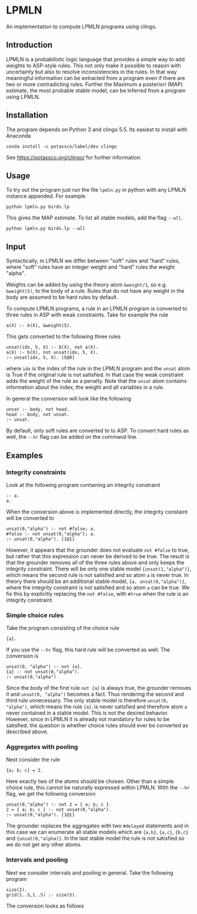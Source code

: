 # LPMLN
An implementation to compute LPMLN programs using clingo.

## Introduction
LPMLN is a probabilistic logic language that provides a simple way to add weights to ASP-style rules. This not only make it possible to reason with uncertainty but also to resolve inconsistencies in the rules. In that way meaningful information can be extracted from a program even if there are two or more contradicting rules.
Further the Maximum a posteriori (MAP) estimate, the most probable stable model, can be inferred from a program using LPMLN.


## Installation
The program depends on Python 3 and clingo 5.5. Its easiest to install with Anaconda 
```
conda install -c potassco/label/dev clingo
```
See https://potassco.org/clingo/ for further information.


## Usage
To try out the program just run the file `lpmln.py` in python with any LPMLN instance appended. For example
```
python lpmln.py birds.lp
```
This gives the MAP estimate. To list all stable models, add the flag `--all`. 
```
python lpmln.py birds.lp --all
```
## Input
Syntactically, in LPMLN we differ between "soft" rules and "hard" rules, where "soft" rules have an integer weight and "hard" rules the weight "alpha". 

Weights can be added by using the theory atom `&weight/1`, so e.g. `&weight(5)`, to the body of a rule. Rules that do not have any weight in the body are assumed to be hard rules by default.

To compute LPMLN programs, a rule in an LPMLN program is converted to three rules in ASP with weak constraints.
Take for example the rule

```
a(X) :- b(X), &weight(5).
```
This gets converted to the following three rules
```
unsat(idx, 5, X) :- b(X), not a(X).
a(X) :- b(X), not unsat(idx, 5, X).
:~ unsat(idx, 5, X). [5@0]
```
where `idx` is the index of the rule in the LPMLN program and the `unsat` atom is True if the original rule is not satisfied. In that case the weak constraint adds the weight of the rule as a penalty. Note that the `unsat` atom contains information about the index, the weight and all variables in a rule.

In general the conversion will look like the following
```
unsat :- body, not head.
head :- body, not unsat.
:~ unsat.
```

By default, only soft rules are converted to to ASP. To convert hard rules as well, the `--hr` flag can be added on the command line. 

## Examples

### Integrity constraints
Look at the following program containing an integrity constraint
```
:- a.
a.
```
When the conversion above is implemented directly, the integrity constaint will be converted to
```
unsat(0,"alpha") :- not #false; a.
#false :- not unsat(0,"alpha"); a.
:~ unsat(0,"alpha"). [1@1]
````
However, it appears that the grounder does not evaluate `not #false` to true, but rather that this expression can never be derived to be true. The result is that the grounder removes all of the three rules above and only keeps the integrity constraint. There will be only one stable model `{unsat(1,"alpha")}`, which means the second rule is not satisfied and so atom `a` is never true. In theory there should be an additional stable model, `{a, unsat(0,"alpha")}`, where the integrity constraint is not satisfied and so atom `a` can be true. 
We fix this by explicitly replacing the `not #false`, with `#true` when the rule is an integrity constraint. 
### Simple choice rules
Take the program consisting of the choice rule 
```
{a}.
```
If you use the `--hr` flag, this hard rule will be converted as well. The conversion is
```
unsat(0, "alpha") :- not {a}.
{a} :- not unsat(0,"alpha").
:~ unsat(0,"alpha")
```
Since the body of the first rule `not {a}` is always true, the grounder removes it and `unsat(0, "alpha")` becomes a fact. Thus rendering the second and third rule unnecessary. The only stable model is therefore `unsat(0, "alpha")`, which means the rule `{a}.`is never satisfied and therefore atom `a` never contained in a stable model. This is not the desired behavior. However, since in LPMLN it is already not mandatory for rules to be satisfied, the question is whether choice rules should ever be converted as described above.

### Aggregates with pooling
Next consider the rule
```
{a; b; c} = 2. 
```
Here exactly two of the atoms should be chosen. Other than a simple choice rule, this cannot be naturally expressed within LPMLN. With the ``--hr`` flag, we get the following conversion
```
unsat(0,"alpha") :- not 2 = { a; b; c }.
2 = { a; b; c } :- not unsat(0,"alpha").
:~ unsat(0,"alpha"). [1@1]
```
The grounder replaces the aggregates with two `#delayed` statements and in this case we can enumerate all stable models which are `{a,b}`, `{a,c}`, `{b,c}` and `{unsat(0,"alpha)}`. In the last stable model the rule is not satisfied so we do not get any other atoms. 

### Intervals and pooling
Next we consider intervals and pooling in general. Take the following program
```
size(2).
grid(1..S,1..S) :- size(S).
```

The conversion looks as follows
